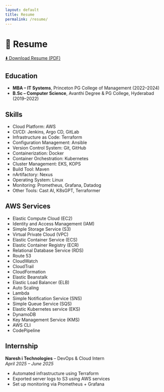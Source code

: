 ```yaml
---
layout: default
title: Resume
permalink: /resume/
---
```


# 📄 Resume

[⬇️ Download Resume (PDF)](resume.pdf)

## Education
- **MBA – IT Systems**, Princeton PG College of Management (2022–2024)
- **B.Sc – Computer Science**, Avanthi Degree & PG College, Hyderabad (2019–2022)

## Skills
- Cloud Platform:                    AWS
- CI/CD:                             Jenkins, Argo CD, GitLab
- Infrastructure as Code:            Terraform
- Configuration Management:          Ansible
- Version Control System:            Git, GitHub
- Containerization:                  Docker
- Container Orchestration:           Kubernetes
- Cluster Management:                EKS, KOPS
- Build Tool:                        Maven
- nArtifactory:                      Nexus
- Operating System:                  Linux
- Monitoring:                        Prometheus, Grafana, Datadog
- Other Tools:                       Cast AI, K8sGPT, Terraformer

## AWS Services 
- Elastic Compute Cloud (EC2)
- Identity and Access Management (IAM)
- Simple Storage Service (S3)
- Virtual Private Cloud (VPC)
- Elastic Container Service (ECS)
- Elastic Container Registry (ECR)
- Relational Database Service (RDS)
- Route 53
- CloudWatch
- CloudTrail
- CloudFormation
- Elastic Beanstalk
- Elastic Load Balancer (ELB)
- Auto Scaling
- Lambda
- Simple Notification Service (SNS)
- Simple Queue Service (SQS)
- Elastic Kubernetes service (EKS)
- DynamoDB
- Key Management Service (KMS)
- AWS CLI
- CodePipeline


## Internship
**Naresh i Technologies** – DevOps & Cloud Intern  
_April 2025 – June 2025_  
- Automated infrastructure using Terraform  
- Exported server logs to S3 using AWS services  
- Set up monitoring via Prometheus + Grafana
